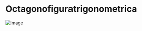 # Octagonofiguratrigonometrica

![image](https://github.com/user-attachments/assets/965fc1f7-1d54-496d-a2d4-d555e9ed6aa6)
